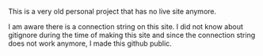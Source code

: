<p>This is a very old personal project that has no live site anymore.</p>
<p>I am aware there is a connection string on this site. I did not know about gitignore during the time of making this site and since the connection string does not work anymore, I made this github public.</p>
